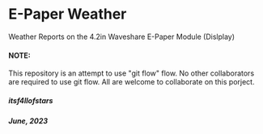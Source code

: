 # E-Paper Weather

Weather Reports on the 4.2in Waveshare E-Paper Module (Dislplay)

#### NOTE:

This repository is an attempt to use "git flow" flow. No other collaborators
are required to use git flow. All are welcome to collaborate on this porject.

##### itsf4llofstars
##### June, 2023
